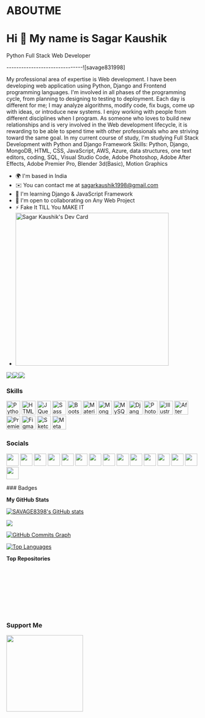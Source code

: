 # ABOUTME
Hi 👋 My name is Sagar Kaushik
==============================

Python Full Stack Web Developer

-------------------------------![savage831998]


My professional area of expertise is Web development. I have been developing web application using Python, Django and Frontend programming languages. I'm involved in all phases of the programming cycle, from planning to designing to testing to deployment. Each day is different for me; I may analyze algorithms, modify code, fix bugs, come up with ideas, or introduce new systems. I enjoy working with people from different disciplines when I program. As someone who loves to build new relationships and is very involved in the Web development lifecycle, it is rewarding to be able to spend time with other professionals who are striving toward the same goal. In my current course of study, I'm studying Full Stack Development with Python and Django Framework Skills: Python, Django, MongoDB, HTML, CSS, JavaScript, AWS, Azure, data structures, one text editors, coding, SQL, Visual Studio Code, Adobe Photoshop, Adobe After Effects, Adobe Premier Pro, Blender 3d(Basic), Motion Graphics

* 🌍  I'm based in India
* ✉️  You can contact me at [sagarkaushik1998@gmail.com](mailto:sagarkaushik1998@gmail.com)
* 🧠  I'm learning Django & JavaScript Framework
* 🤝  I'm open to collaborating on Any Web Project
* ⚡  Fake It TILL You MAKE IT
* <a href="https://app.daily.dev/savage831998"><img src="https://api.daily.dev/devcards/e3b808aa7115416e8a385317ef3385ed.png?r=4x6" width="400" alt="Sagar Kaushik's Dev Card"/></a>

<a href="https://www.twitter.com/KILLERDEVIL14" target="_blank" rel="noreferrer"><img
src="https://img.shields.io/twitter/follow/KILLERDEVIL14?logo=twitter&style=for-the-badge&color=10b981&labelColor=1c1917"
/></a><a href="https://www.github.com/SAVAGE8398" target="_blank" rel="noreferrer"><img
src="https://img.shields.io/github/followers/SAVAGE8398?logo=github&style=for-the-badge&color=10b981&labelColor=1c1917" /></a><a href="https://www.twitch.tv/savage8398" target="_blank" rel="noreferrer"><img
src="https://img.shields.io/twitch/status/savage8398?logo=twitchsx&style=for-the-badge&color=10b981&labelColor=1c1917&label=TWITCH+STATUS" /></a>
### Skills


<p align="left">
<a href="https://www.python.org/" target="_blank" rel="noreferrer"><img src="https://raw.githubusercontent.com/danielcranney/readme-generator/main/public/icons/skills/python-colored.svg" width="36" height="36" alt="Python" /></a>
<a href="https://developer.mozilla.org/en-US/docs/Glossary/HTML5" target="_blank" rel="noreferrer"><img src="https://raw.githubusercontent.com/danielcranney/readme-generator/main/public/icons/skills/html5-colored.svg" width="36" height="36" alt="HTML5" /></a>
<a href="https://jquery.com/" target="_blank" rel="noreferrer"><img src="https://raw.githubusercontent.com/danielcranney/readme-generator/main/public/icons/skills/jquery-colored.svg" width="36" height="36" alt="JQuery" /></a>
<a href="https://sass-lang.com/" target="_blank" rel="noreferrer"><img src="https://raw.githubusercontent.com/danielcranney/readme-generator/main/public/icons/skills/sass-colored.svg" width="36" height="36" alt="Sass" /></a>
<a href="https://getbootstrap.com/" target="_blank" rel="noreferrer"><img src="https://raw.githubusercontent.com/danielcranney/readme-generator/main/public/icons/skills/bootstrap-colored.svg" width="36" height="36" alt="Bootstrap" /></a>
<a href="https://mui.com/" target="_blank" rel="noreferrer"><img src="https://raw.githubusercontent.com/danielcranney/readme-generator/main/public/icons/skills/materialui-colored.svg" width="36" height="36" alt="Material UI" /></a>
<a href="https://www.mongodb.com/" target="_blank" rel="noreferrer"><img src="https://raw.githubusercontent.com/danielcranney/readme-generator/main/public/icons/skills/mongodb-colored.svg" width="36" height="36" alt="MongoDB" /></a>
<a href="https://www.mysql.com/" target="_blank" rel="noreferrer"><img src="https://raw.githubusercontent.com/danielcranney/readme-generator/main/public/icons/skills/mysql-colored.svg" width="36" height="36" alt="MySQL" /></a>
<a href="https://www.djangoproject.com/" target="_blank" rel="noreferrer"><img src="https://raw.githubusercontent.com/danielcranney/readme-generator/main/public/icons/skills/django-colored.svg" width="36" height="36" alt="Django" /></a>
<a href="https://www.adobe.com/uk/products/photoshop.html" target="_blank" rel="noreferrer"><img src="https://raw.githubusercontent.com/danielcranney/readme-generator/main/public/icons/skills/photoshop-colored.svg" width="36" height="36" alt="Photoshop" /></a>
<a href="adobe.com/uk/products/illustrator.html" target="_blank" rel="noreferrer"><img src="https://raw.githubusercontent.com/danielcranney/readme-generator/main/public/icons/skills/illustrator-colored.svg" width="36" height="36" alt="Illustrator" /></a>
<a href="https://www.adobe.com/uk/products/aftereffects.html" target="_blank" rel="noreferrer"><img src="https://raw.githubusercontent.com/danielcranney/readme-generator/main/public/icons/skills/aftereffects-colored.svg" width="36" height="36" alt="After Effects" /></a>
<a href="https://www.adobe.com/uk/products/premiere.html" target="_blank" rel="noreferrer"><img src="https://raw.githubusercontent.com/danielcranney/readme-generator/main/public/icons/skills/premierepro-colored.svg" width="36" height="36" alt="Premiere Pro" /></a>
<a href="https://www.figma.com/" target="_blank" rel="noreferrer"><img src="https://raw.githubusercontent.com/danielcranney/readme-generator/main/public/icons/skills/figma-colored.svg" width="36" height="36" alt="Figma" /></a>
<a href="https://www.sketch.com/" target="_blank" rel="noreferrer"><img src="https://raw.githubusercontent.com/danielcranney/readme-generator/main/public/icons/skills/sketch-colored.svg" width="36" height="36" alt="Sketch" /></a>
<a href="https://metamask.io/" target="_blank" rel="noreferrer"><img src="https://raw.githubusercontent.com/danielcranney/readme-generator/main/public/icons/skills/metamask-colored.svg" width="36" height="36" alt="MetaMask" /></a>
</p>

### Socials

<p align="left"> <a href="https://www.behance.com/sagarkaushik" target="_blank" rel="noreferrer"><img src="https://raw.githubusercontent.com/danielcranney/readme-generator/main/public/icons/socials/behance.svg" width="32" height="32" /></a> <a href="https://www.codepen.io/savage8398" target="_blank" rel="noreferrer"><img src="https://raw.githubusercontent.com/danielcranney/readme-generator/main/public/icons/socials/codepen.svg" width="32" height="32" /></a> <a href="https://www.codesandbox.com/SAVAGE8398" target="_blank" rel="noreferrer"><img src="https://raw.githubusercontent.com/danielcranney/readme-generator/main/public/icons/socials/codesandbox.svg" width="32" height="32" /></a> <a href="https://www.dev.to/savage8398" target="_blank" rel="noreferrer"><img src="https://raw.githubusercontent.com/danielcranney/readme-generator/main/public/icons/socials/devdotto.svg" width="32" height="32" /></a> <a href="https://discord.com/users/TS乛Savage#1212" target="_blank" rel="noreferrer"><img src="https://raw.githubusercontent.com/danielcranney/readme-generator/main/public/icons/socials/discord.svg" width="32" height="32" /></a> <a href="https://www.dribbble.com/savage8398" target="_blank" rel="noreferrer"><img src="https://raw.githubusercontent.com/danielcranney/readme-generator/main/public/icons/socials/dribbble.svg" width="32" height="32" /></a> <a href="https://www.github.com/SAVAGE8398" target="_blank" rel="noreferrer"><img src="https://raw.githubusercontent.com/danielcranney/readme-generator/main/public/icons/socials/github.svg" width="32" height="32" /></a> <a href="https://savage8398" target="_blank" rel="noreferrer"><img src="https://raw.githubusercontent.com/danielcranney/readme-generator/main/public/icons/socials/hashnode.svg" width="32" height="32" /></a> <a href="https://www.linkedin.com/in/sagar-kaushik-5a4a87133/" target="_blank" rel="noreferrer"><img src="https://raw.githubusercontent.com/danielcranney/readme-generator/main/public/icons/socials/linkedin.svg" width="32" height="32" /></a> <a href="https://www.polywork.com/savage" target="_blank" rel="noreferrer"><img src="https://raw.githubusercontent.com/danielcranney/readme-generator/main/public/icons/socials/polywork.svg" width="32" height="32" /></a> <a href="http://www.medium.com/@sagarkaushik1998" target="_blank" rel="noreferrer"><img src="https://raw.githubusercontent.com/danielcranney/readme-generator/main/public/icons/socials/medium.svg" width="32" height="32" /></a> <a href="https://www.stackoverflow.com/users/18781786/sagar-kaushik" target="_blank" rel="noreferrer"><img src="https://raw.githubusercontent.com/danielcranney/readme-generator/main/public/icons/socials/stackoverflow.svg" width="32" height="32" /></a> <a href="https://www.twitter.com/KILLERDEVIL14" target="_blank" rel="noreferrer"><img src="https://raw.githubusercontent.com/danielcranney/readme-generator/main/public/icons/socials/twitter.svg" width="32" height="32" /></a> <a href="https://www.youtube.com/c/UCLGvjNw-CMO9ah54eshCTrw" target="_blank" rel="noreferrer"><img src="https://raw.githubusercontent.com/danielcranney/readme-generator/main/public/icons/socials/youtube.svg" width="32" height="32" /></a> <a href="https://www.twitch.tv/savage8398" target="_blank" rel="noreferrer"><img src="https://raw.githubusercontent.com/danielcranney/readme-generator/main/public/icons/socials/twitch.svg" width="32" height="32" /></a></p>
### Badges

<b>My GitHub Stats</b>

<a href="http://www.github.com/SAVAGE8398"><img src="https://github-readme-stats.vercel.app/api?username=SAVAGE8398&show_icons=true&hide=&count_private=true&title_color=ffffff&text_color=ec4899&icon_color=10b981&bg_color=1c1917&hide_border=true&show_icons=true" alt="SAVAGE8398's GitHub stats" /></a>

<a href="http://www.github.com/SAVAGE8398"><img src="https://github-readme-streak-stats.herokuapp.com/?user=SAVAGE8398&stroke=ec4899&background=1c1917&ring=ffffff&fire=ffffff&currStreakNum=ec4899&currStreakLabel=ffffff&sideNums=ec4899&sideLabels=ec4899&dates=ec4899&hide_border=true" /></a>

<a href="http://www.github.com/SAVAGE8398"><img src="https://activity-graph.herokuapp.com/graph?username=SAVAGE8398&bg_color=1c1917&color=ec4899&line=10b981&point=ec4899&area_color=1c1917&area=true&hide_border=true&custom_title=GitHub%20Commits%20Graph" alt="GitHub Commits Graph" /></a>

<a href="https://github.com/SAVAGE8398" align="left"><img src="https://github-readme-stats.vercel.app/api/top-langs/?username=SAVAGE8398&langs_count=10&title_color=ffffff&text_color=ec4899&icon_color=10b981&bg_color=1c1917&hide_border=true&locale=en&custom_title=Top%20%Languages" alt="Top Languages" /></a>

<b>Top Repositories</b>

<div width="100%" align="center"></div><br /><br /><br /><br /><br /><br /><br />

### Support Me

<a href="https://www.buymeacoffee.com/savage8398"><img src="https://cdn.buymeacoffee.com/buttons/v2/default-yellow.png" width="200" /></a>
